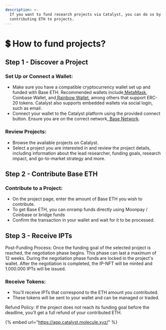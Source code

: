 ```yaml
---
description: >-
  If you want to fund research projects via Catalyst, you can do so by
  contributing ETH to projects.
---
```


# 💲 How to fund projects?

## Step 1 - Discover a Project&#x20;

### Set Up or Connect a Wallet:

* Make sure you have a compatible cryptocurrency wallet set up and funded with Base ETH. Recommended wallets include[ MetaMask](https://metamask.io/), Coinbase Wallet, and[ Rainbow Wallet](https://rainbow.me/), among others that support ERC-20 tokens. Catalyst also supports embedded wallets via social login, such as email.
* Connect your wallet to the Catalyst platform using the provided connect button. Ensure you are on the correct network,[ Base Network](https://www.base.org/).

### Review Projects:

* Browse the available projects on Catalyst.
* Select a project you are interested in and review the project details, including information about the lead researcher, funding goals, research impact, and go-to-market strategy and more.

## **Step 2 - Contribute Base ETH**

### Contribute to a Project:

* On the project page, enter the amount of Base ETH you wish to contribute.
* To get Base ETH, you can onramp funds directly using Moonpay / Coinbase or bridge funds
* Confirm the transaction in your wallet and wait for it to be processed.

## **Step 3 - Receive IPTs**

Post-Funding Process: Once the funding goal of the selected project is reached, the negotiation phase begins. This phase can last a maximum of 12 weeks. During the negotiation phase funds are locked in the project's wallet. After the negotiation is completed, the IP-NFT will be minted and 1.000.000 IPTs will be issued.

### Receive Tokens:

* You'll receive IPTs that correspond to the ETH amount you contributed.
* These tokens will be sent to your wallet and can be managed or traded.

Refund Policy: If the project does not reach its funding goal before the deadline, you’ll get a full refund of your contributed ETH.&#x20;



{% embed url="https://app.catalyst.molecule.xyz/" %}

